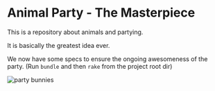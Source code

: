 # Animal Party - The Masterpiece

This is a repository about animals and partying.

It is basically the greatest idea ever.

We now have some specs to ensure the ongoing awesomeness of the party. (Run `bundle` and then `rake` from the project root dir)

![party bunnies](https://cloud.githubusercontent.com/assets/1024672/2556192/7fc6e998-b6cd-11e3-887d-f6c5e3288fc8.jpg)
